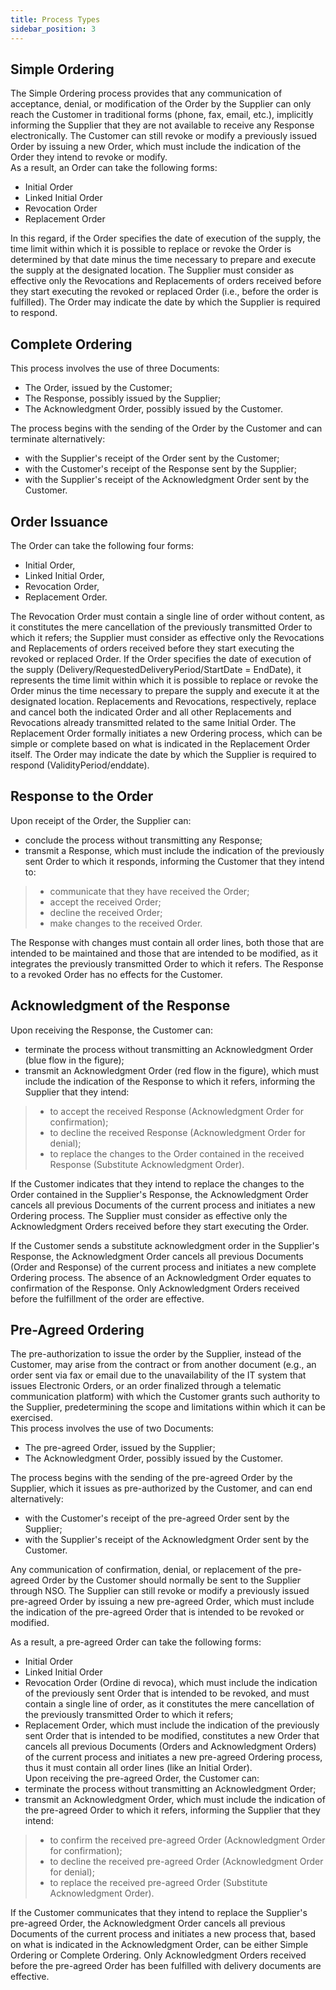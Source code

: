 ```yaml
---
title: Process Types 
sidebar_position: 3
---
```


## Simple Ordering 

The Simple Ordering process provides that any communication of acceptance, denial, or modification of the Order by the Supplier can only reach the Customer in traditional forms (phone, fax, email, etc.), implicitly informing the Supplier that they are not available to receive any Response electronically. The Customer can still revoke or modify a previously issued Order by issuing a new Order, which must include the indication of the Order they intend to revoke or modify.  
As a result, an Order can take the following forms:
- Initial Order 
- Linked Initial Order 
- Revocation Order 
- Replacement Order 

In this regard, if the Order specifies the date of execution of the supply, the time limit within which it is possible to replace or revoke the Order is determined by that date minus the time necessary to prepare and execute the supply at the designated location. The Supplier must consider as effective only the Revocations and Replacements of orders received before they start executing the revoked or replaced Order (i.e., before the order is fulfilled). The Order may indicate the date by which the Supplier is required to respond.

## Complete Ordering 

This process involves the use of three Documents:
- The Order, issued by the Customer;
- The Response, possibly issued by the Supplier;
- The Acknowledgment Order, possibly issued by the Customer.

The process begins with the sending of the Order by the Customer and can terminate alternatively:
- with the Supplier's receipt of the Order sent by the Customer;
- with the Customer's receipt of the Response sent by the Supplier;
- with the Supplier's receipt of the Acknowledgment Order sent by the Customer.

## Order Issuance 

The Order can take the following four forms:
- Initial Order,
- Linked Initial Order,
- Revocation Order,
- Replacement Order.

The Revocation Order must contain a single line of order without content, as it constitutes the mere cancellation of the previously transmitted Order to which it refers; the Supplier must consider as effective only the Revocations and Replacements of orders received before they start executing the revoked or replaced Order. If the Order specifies the date of execution of the supply (Delivery/RequestedDeliveryPeriod/StartDate = EndDate), it represents the time limit within which it is possible to replace or revoke the Order minus the time necessary to prepare the supply and execute it at the designated location. Replacements and Revocations, respectively, replace and cancel both the indicated Order and all other Replacements and Revocations already transmitted related to the same Initial Order. The Replacement Order formally initiates a new Ordering process, which can be simple or complete based on what is indicated in the Replacement Order itself. The Order may indicate the date by which the Supplier is required to respond (ValidityPeriod/enddate).

## Response to the Order 

Upon receipt of the Order, the Supplier can:
- conclude the process without transmitting any Response;
- transmit a Response, which must include the indication of the previously sent Order to which it responds, informing the Customer that they intend to:
> - communicate that they have received the Order;
> - accept the received Order;
> - decline the received Order;
> - make changes to the received Order.

The Response with changes must contain all order lines, both those that are intended to be maintained and those that are intended to be modified, as it integrates the previously transmitted Order to which it refers. The Response to a revoked Order has no effects for the Customer.

## Acknowledgment of the Response 
Upon receiving the Response, the Customer can:
- terminate the process without transmitting an Acknowledgment Order (blue flow in the figure);
- transmit an Acknowledgment Order (red flow in the figure), which must include the indication of the Response to which it refers, informing the Supplier that they intend:
> - to accept the received Response (Acknowledgment Order for confirmation);
> - to decline the received Response (Acknowledgment Order for denial);
> - to replace the changes to the Order contained in the received Response (Substitute Acknowledgment Order).

If the Customer indicates that they intend to replace the changes to the Order contained in the Supplier's Response, the Acknowledgment Order cancels all previous Documents of the current process and initiates a new Ordering process. The Supplier must consider as effective only the Acknowledgment Orders received before they start executing the Order. 

If the Customer sends a substitute acknowledgment order in the Supplier's Response, the Acknowledgment Order cancels all previous Documents (Order and Response) of the current process and initiates a new complete Ordering process. The absence of an Acknowledgment Order equates to confirmation of the Response. Only Acknowledgment Orders received before the fulfillment of the order are effective.

## Pre-Agreed Ordering 

The pre-authorization to issue the order by the Supplier, instead of the Customer, may arise from the contract or from another document (e.g., an order sent via fax or email due to the unavailability of the IT system that issues Electronic Orders, or an order finalized through a telematic communication platform) with which the Customer grants such authority to the Supplier, predetermining the scope and limitations within which it can be exercised.  
This process involves the use of two Documents:
- The pre-agreed Order, issued by the Supplier;
- The Acknowledgment Order, possibly issued by the Customer.

The process begins with the sending of the pre-agreed Order by the Supplier, which it issues as pre-authorized by the Customer, and can end alternatively:
- with the Customer's receipt of the pre-agreed Order sent by the Supplier;
- with the Supplier's receipt of the Acknowledgment Order sent by the Customer.

Any communication of confirmation, denial, or replacement of the pre-agreed Order by the Customer should normally be sent to the Supplier through NSO. The Supplier can still revoke or modify a previously issued pre-agreed Order by issuing a new pre-agreed Order, which must include the indication of the pre-agreed Order that is intended to be revoked or modified.

As a result, a pre-agreed Order can take the following forms:
- Initial Order 
- Linked Initial Order 
- Revocation Order (Ordine di revoca), which must include the indication of the previously sent Order that is intended to be revoked, and must contain a single line of order, as it constitutes the mere cancellation of the previously transmitted Order to which it refers;
- Replacement Order, which must include the indication of the previously sent Order that is intended to be modified, constitutes a new Order that cancels all previous Documents (Orders and Acknowledgment Orders) of the current process and initiates a new pre-agreed Ordering process, thus it must contain all order lines (like an Initial Order).  
Upon receiving the pre-agreed Order, the Customer can:
- terminate the process without transmitting an Acknowledgment Order;
- transmit an Acknowledgment Order, which must include the indication of the pre-agreed Order to which it refers, informing the Supplier that they intend:
> - to confirm the received pre-agreed Order (Acknowledgment Order for confirmation);
> - to decline the received pre-agreed Order (Acknowledgment Order for denial);
> - to replace the received pre-agreed Order (Substitute Acknowledgment Order).

If the Customer communicates that they intend to replace the Supplier's pre-agreed Order, the Acknowledgment Order cancels all previous Documents of the current process and initiates a new process that, based on what is indicated in the Acknowledgment Order, can be either Simple Ordering or Complete Ordering. Only Acknowledgment Orders received before the pre-agreed Order has been fulfilled with delivery documents are effective.
